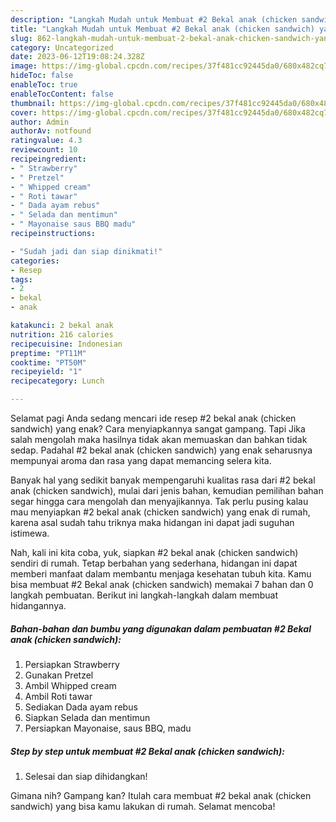 ```yaml
---
description: "Langkah Mudah untuk Membuat #2 Bekal anak (chicken sandwich) yang Lezat Sekali"
title: "Langkah Mudah untuk Membuat #2 Bekal anak (chicken sandwich) yang Lezat Sekali"
slug: 862-langkah-mudah-untuk-membuat-2-bekal-anak-chicken-sandwich-yang-lezat-sekali
category: Uncategorized
date: 2023-06-12T19:08:24.328Z
image: https://img-global.cpcdn.com/recipes/37f481cc92445da0/680x482cq70/2-bekal-anak-chicken-sandwich-foto-resep-utama.jpg
hideToc: false
enableToc: true
enableTocContent: false
thumbnail: https://img-global.cpcdn.com/recipes/37f481cc92445da0/680x482cq70/2-bekal-anak-chicken-sandwich-foto-resep-utama.jpg
cover: https://img-global.cpcdn.com/recipes/37f481cc92445da0/680x482cq70/2-bekal-anak-chicken-sandwich-foto-resep-utama.jpg
author: Admin
authorAv: notfound
ratingvalue: 4.3
reviewcount: 10
recipeingredient:
- " Strawberry"
- " Pretzel"
- " Whipped cream"
- " Roti tawar"
- " Dada ayam rebus"
- " Selada dan mentimun"
- " Mayonaise saus BBQ madu"
recipeinstructions:

- "Sudah jadi dan siap dinikmati!"
categories:
- Resep
tags:
- 2
- bekal
- anak

katakunci: 2 bekal anak 
nutrition: 216 calories
recipecuisine: Indonesian
preptime: "PT11M"
cooktime: "PT50M"
recipeyield: "1"
recipecategory: Lunch

---
```



Selamat pagi Anda sedang mencari ide resep #2 bekal anak (chicken sandwich) yang enak? Cara menyiapkannya sangat gampang. Tapi Jika salah mengolah maka hasilnya tidak akan memuaskan dan bahkan tidak sedap. Padahal #2 bekal anak (chicken sandwich) yang enak seharusnya mempunyai aroma dan rasa yang dapat memancing selera kita.




Banyak hal yang sedikit banyak mempengaruhi kualitas rasa dari #2 bekal anak (chicken sandwich), mulai dari jenis bahan, kemudian pemilihan bahan segar hingga cara mengolah dan menyajikannya. Tak perlu pusing kalau mau menyiapkan #2 bekal anak (chicken sandwich) yang enak di rumah, karena asal sudah tahu triknya maka hidangan ini dapat jadi suguhan istimewa.


Nah, kali ini kita coba, yuk, siapkan #2 bekal anak (chicken sandwich) sendiri di rumah. Tetap berbahan yang sederhana, hidangan ini dapat memberi manfaat dalam membantu menjaga kesehatan tubuh kita. Kamu bisa membuat #2 Bekal anak (chicken sandwich) memakai 7 bahan dan 0 langkah pembuatan. Berikut ini langkah-langkah dalam membuat hidangannya.

<!--inarticleads1-->

##### Bahan-bahan dan bumbu yang digunakan dalam pembuatan #2 Bekal anak (chicken sandwich):

1. Persiapkan  Strawberry
1. Gunakan  Pretzel
1. Ambil  Whipped cream
1. Ambil  Roti tawar
1. Sediakan  Dada ayam rebus
1. Siapkan  Selada dan mentimun
1. Persiapkan  Mayonaise, saus BBQ, madu




<!--inarticleads2-->

##### Step by step untuk membuat #2 Bekal anak (chicken sandwich):


1. Selesai dan siap dihidangkan!



Gimana nih? Gampang kan? Itulah cara membuat #2 bekal anak (chicken sandwich) yang bisa kamu lakukan di rumah. Selamat mencoba!
